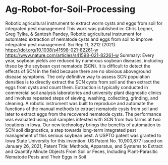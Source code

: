 # Ag-Robot-for-Soil-Processing
Robotic agricultural instrument to extract worm cysts and eggs from soil for integrated pest management
This work was published in:
Chris Legner, Greg Tylka, & Santosh Pandey, Robotic agricultural instrument for automated extraction of nematode cysts and eggs from soil to improve integrated pest management. Sci Rep 11, 3212 (2021). 
https://doi.org/10.1038/s41598-021-82261-w
https://www.nature.com/articles/s41598-021-82261-w
Summary:  Every year, soybean yields are reduced by numerous soybean diseases, including thsoe by the soybean cyst nematode (SCN). It is difficult to detect the effects of SCN in the field because there are no obvious aboveground disease symptoms. The only definitive way to assess SCN population densities is to directly extract the SCN cysts from soil and then extract the eggs from cysts and count them. Extraction is typically conducted in commercial soil analysis laboratories and university plant diagnostic clinics and involves repeated steps of sieving, washing, collecting, grinding, and cleaning. A robotic instrument was built to reproduce and automate the functions of the manual methods to extract nematode cysts from soil and later to extract eggs from the recovered nematode cysts. The performance was evaluated using soil samples infested with SCN from two farms at two locations in Iowa. Our new technology brings the benefits of automation to SCN soil diagnostics, a step towards long-term integrated pest management of this serious soybean pest.
A USPTO patent was granted to Iowa State University for this invention: US Patent No. 10,900,877 issued on January 26, 2021, Patent Title: Methods, Apparatus, and Systems to Extract and Quantify Minute Objects From Soil or Feces, Including Plant-Parasitic Nematode Pests and Their Eggs in Soil
